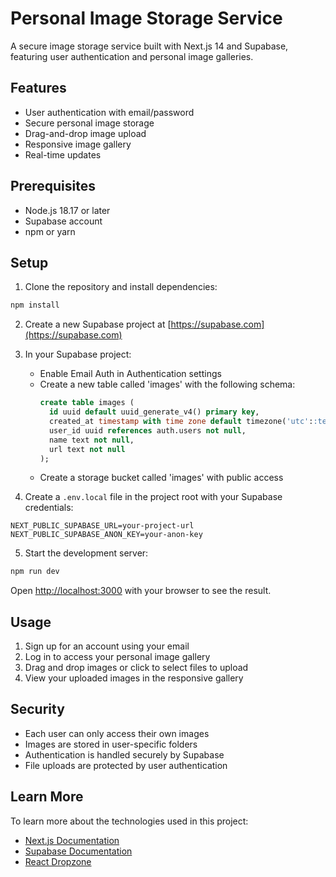 # Personal Image Storage Service

A secure image storage service built with Next.js 14 and Supabase, featuring user authentication and personal image galleries.

## Features

- User authentication with email/password
- Secure personal image storage
- Drag-and-drop image upload
- Responsive image gallery
- Real-time updates

## Prerequisites

- Node.js 18.17 or later
- Supabase account
- npm or yarn

## Setup

1. Clone the repository and install dependencies:

```bash
npm install
```

2. Create a new Supabase project at [https://supabase.com](https://supabase.com)

3. In your Supabase project:
   - Enable Email Auth in Authentication settings
   - Create a new table called 'images' with the following schema:
     ```sql
     create table images (
       id uuid default uuid_generate_v4() primary key,
       created_at timestamp with time zone default timezone('utc'::text, now()) not null,
       user_id uuid references auth.users not null,
       name text not null,
       url text not null
     );
     ```
   - Create a storage bucket called 'images' with public access

4. Create a `.env.local` file in the project root with your Supabase credentials:

```
NEXT_PUBLIC_SUPABASE_URL=your-project-url
NEXT_PUBLIC_SUPABASE_ANON_KEY=your-anon-key
```

5. Start the development server:

```bash
npm run dev
```

Open [http://localhost:3000](http://localhost:3000) with your browser to see the result.

## Usage

1. Sign up for an account using your email
2. Log in to access your personal image gallery
3. Drag and drop images or click to select files to upload
4. View your uploaded images in the responsive gallery

## Security

- Each user can only access their own images
- Images are stored in user-specific folders
- Authentication is handled securely by Supabase
- File uploads are protected by user authentication

## Learn More

To learn more about the technologies used in this project:

- [Next.js Documentation](https://nextjs.org/docs)
- [Supabase Documentation](https://supabase.com/docs)
- [React Dropzone](https://react-dropzone.js.org/)

